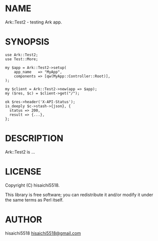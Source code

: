 # NAME

Ark::Test2 - testing Ark app.

# SYNOPSIS

    use Ark::Test2;
    use Test::More;

    my $app = Ark::Test2->setup(
        app_name   => "MyApp",
        components => [qw(MyApp::Controller::Root)],
    );

    my $client = Ark::Test2->new(app => $app);
    my ($res, $c) = $client->get("/");

    ok $res->header('X-API-Status');
    is_deeply $c->stash->{json}, {
      status => 200,
      result => {...},
    };

# DESCRIPTION

Ark::Test2 is ...

# LICENSE

Copyright (C) hisaichi5518.

This library is free software; you can redistribute it and/or modify
it under the same terms as Perl itself.

# AUTHOR

hisaichi5518 <hisaichi5518@gmail.com>
